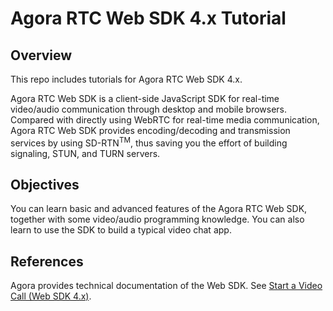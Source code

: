 # Agora RTC Web SDK 4.x Tutorial

## Overview

This repo includes tutorials for Agora RTC Web SDK 4.x.

Agora RTC Web SDK is a client-side JavaScript SDK for real-time video/audio communication through desktop and mobile browsers. Compared with directly using WebRTC for real-time media communication, Agora RTC Web SDK provides encoding/decoding and transmission services by using SD-RTN<sup>TM</sup>, thus saving you the effort of building signaling, STUN, and TURN servers.

## Objectives

You can learn basic and advanced features of the Agora RTC Web SDK, together with some video/audio programming knowledge. You can also learn to use the SDK to build a typical video chat app.

## References

Agora provides technical documentation of the Web SDK. See [Start a Video Call (Web SDK 4.x)](https://docs.agora.io/en/Video/start_call_web_ng?platform=Web).
